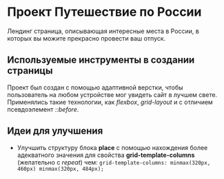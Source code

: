# Проект Путешествие по России

Лендинг страница, описывающая интересные места в России, в которых вы можите прекрасно провести ваш отпуск.

## Используемые инструменты в создании страницы

Проект был создан с помощью адаптивной верстки, чтобы пользователь на любом устройстве мог увидеть сайт в лучшем свете. Применялись такие технологии, как
_flexbox_, _grid-layout_ и с отличием псевдоэлемент _::before_.

## Идеи для улучшения

+ Улучшить структуру блока __place__ с помощью нахождения более адекватного значения
для свойства __grid-template-columns__ (желательно с _repeat_) чем:
```grid-template-columns: minmax(320px, 460px) minmax(320px, 484px);```
